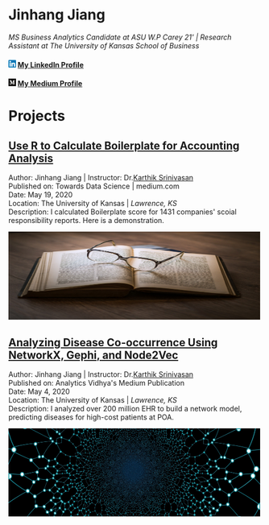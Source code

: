 # Jinhang Jiang  
*MS Business Analytics Candidate at ASU W.P Carey 21' | Research Assistant at The University of Kansas School of Business*
#### <img src="images/linkedin1.png" width="15" height="15"> [My LinkedIn Profile](https://www.linkedin.com/in/jinhangjiang/)
#### <img src="images/medium.png" width="15" height="15"> [My Medium Profile](https://medium.com/@jinhangjiang)


# Projects

## [Use R to Calculate Boilerplate for Accounting Analysis](https://medium.com/@jinhangjiang/use-r-to-calculate-boilerplate-for-accounting-analysis-f4a5b64e9b0d)
Author: Jinhang Jiang  | Instructor: Dr.[Karthik Srinivasan](https://business.ku.edu/karthik-srinivasan) <br />
Published on: Towards Data Science | medium.com <br />
Date: May 19, 2020 <br />
Location: The University of Kansas | *Lawrence, KS* <br />
Description: I calculated Boilerplate score for 1431 companies' scoial responsibility reports. Here is a demonstration.

<a href="https://medium.com/@jinhangjiang/use-r-to-calculate-boilerplate-for-accounting-analysis-f4a5b64e9b0d">
<img src="images/boilerplate.jpg" width="500" height="175" alt="https://medium.com/@jinhangjiang/use-r-to-calculate-boilerplate-for-accounting-analysis-f4a5b64e9b0d">
</a>


## [Analyzing Disease Co-occurrence Using NetworkX, Gephi, and Node2Vec](https://medium.com/analytics-vidhya/analyzing-disease-co-occurrence-using-networkx-gephi-and-node2vec-53941da35a0f)
Author: Jinhang Jiang  | Instructor: Dr.[Karthik Srinivasan](https://business.ku.edu/karthik-srinivasan) <br />
Published on: Analytics Vidhya's Medium Publication <br />
Date: May 4, 2020 <br />
Location: The University of Kansas | *Lawrence, KS* <br />
Description: I analyzed over 200 million EHR to build a network model, predicting diseases for high-cost patients at POA.

<a href="https://medium.com/analytics-vidhya/analyzing-disease-co-occurrence-using-networkx-gephi-and-node2vec-53941da35a0f">
<img src="images/network-3849202_1920.jpg" width="500" height="175" alt="https://medium.com/analytics-vidhya/analyzing-disease-co-occurrence-using-networkx-gephi-and-node2vec-53941da35a0f">
</a>
